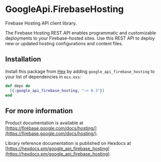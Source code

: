 # GoogleApi.FirebaseHosting

Firebase Hosting API client library.

The Firebase Hosting REST API enables programmatic and customizable deployments to your Firebase-hosted sites. Use this REST API to deploy new or updated hosting configurations and content files.

## Installation

Install this package from [Hex](https://hex.pm) by adding
`google_api_firebase_hosting` to your list of dependencies in `mix.exs`:

```elixir
def deps do
  [{:google_api_firebase_hosting, "~> 0.3"}]
end
```

## For more information

Product documentation is available at [https://firebase.google.com/docs/hosting/](https://firebase.google.com/docs/hosting/).

Library reference documentation is published on Hexdocs at
[https://hexdocs.pm/google_api_firebase_hosting](https://hexdocs.pm/google_api_firebase_hosting).
